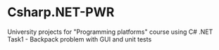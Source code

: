 # Csharp.NET-PWR
University projects for "Programming platforms" course using C# .NET  
Task1 - Backpack problem with GUI and unit tests
